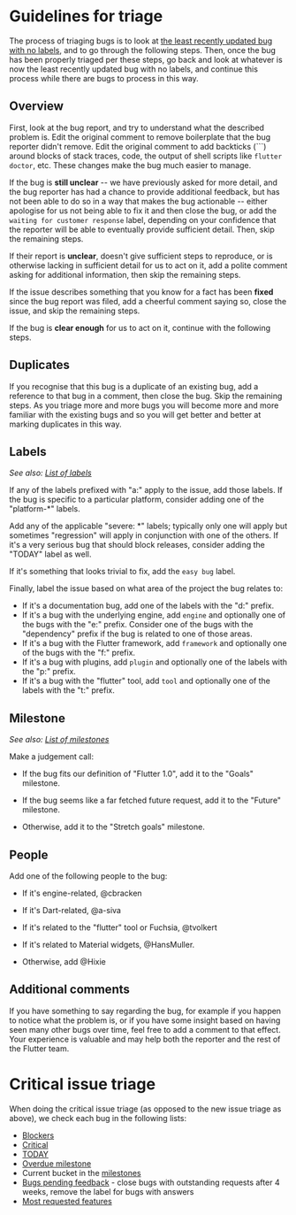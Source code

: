 # Guidelines for triage

The process of triaging bugs is to look at [the least recently updated bug with no labels](https://github.com/flutter/flutter/issues?q=is%3Aopen+is%3Aissue+no%3Alabel+sort%3Aupdated-asc), and to go through the following steps. Then, once the bug has been properly triaged per these steps, go back and look at whatever is now the least recently updated bug with no labels, and continue this process while there are bugs to process in this way.

## Overview

First, look at the bug report, and try to understand what the described problem is. Edit the original comment to remove boilerplate that the bug reporter didn't remove. Edit the original comment to add backticks (\`\`\`) around blocks of stack traces, code, the output of shell scripts like `flutter doctor`, etc. These changes make the bug much easier to manage.

If the bug is **still unclear** -- we have previously asked for more detail, and the bug reporter has had a chance to provide additional feedback, but has not been able to do so in a way that makes the bug actionable -- either apologise for us not being able to fix it and then close the bug, or add the `waiting for customer response` label, depending on your confidence that the reporter will be able to eventually provide sufficient detail. Then, skip the remaining steps.

If their report is **unclear**, doesn't give sufficient steps to reproduce, or is otherwise lacking in sufficient detail for us to act on it, add a polite comment asking for additional information, then skip the remaining steps.

If the issue describes something that you know for a fact has been **fixed** since the bug report was filed, add a cheerful comment saying so, close the issue, and skip the remaining steps.

If the bug is **clear enough** for us to act on it, continue with the following steps.

## Duplicates

If you recognise that this bug is a duplicate of an existing bug, add a reference to that bug in a comment, then close the bug. Skip the remaining steps. As you triage more and more bugs you will become more and more familiar with the existing bugs and so you will get better and better at marking duplicates in this way.

## Labels

_See also: [List of labels](https://github.com/flutter/flutter/labels)_

If any of the labels prefixed with "a:" apply to the issue, add those labels. If the bug is specific to a particular platform, consider adding one of the "platform-*" labels.

Add any of the applicable "severe: *" labels; typically only one will apply but sometimes "regression" will apply in conjunction with one of the others. If it's a very serious bug that should block releases, consider adding the "TODAY" label as well.

If it's something that looks trivial to fix, add the `easy bug` label.

Finally, label the issue based on what area of the project the bug relates to:

- If it's a documentation bug, add one of the labels with the "d:" prefix.
- If it's a bug with the underlying engine, add `engine` and optionally one of the bugs with the "e:" prefix. Consider one of the bugs with the "dependency" prefix if the bug is related to one of those areas.
- If it's a bug with the Flutter framework, add `framework` and optionally one of the bugs with the "f:" prefix.
- If it's a bug with plugins, add `plugin` and optionally one of the labels with the "p:" prefix.
- If it's a bug with the "flutter" tool, add `tool` and optionally one of the labels with the "t:" prefix.

## Milestone

_See also: [List of milestones](https://github.com/flutter/flutter/milestones?direction=asc&sort=due_date&state=open)_

Make a judgement call:

- If the bug fits our definition of "Flutter 1.0", add it to the "Goals" milestone.

- If the bug seems like a far fetched future request, add it to the "Future" milestone.

- Otherwise, add it to the "Stretch goals" milestone.

## People

Add one of the following people to the bug:

- If it's engine-related, @cbracken

- If it's Dart-related, @a-siva

- If it's related to the "flutter" tool or Fuchsia, @tvolkert

- If it's related to Material widgets, @HansMuller.

- Otherwise, add @Hixie

## Additional comments

If you have something to say regarding the bug, for example if you happen to notice what the problem is, or if you have some insight based on having seen many other bugs over time, feel free to add a comment to that effect. Your experience is valuable and may help both the reporter and the rest of the Flutter team.


# Critical issue triage

When doing the critical issue triage (as opposed to the new issue triage as above), we check each bug in the following lists:

* [Blockers](https://github.com/flutter/flutter/issues?q=is%3Aopen+is%3Aissue+label%3A%22severe%3A+customer+blocker%22+sort%3Aupdated-asc)
* [Critical](https://github.com/flutter/flutter/issues?q=is%3Aopen+is%3Aissue+label%3A%22severe%3A+customer+critical%22+sort%3Aupdated-asc)
* [TODAY](https://github.com/flutter/flutter/issues?q=is%3Aopen+is%3Aissue+label%3A%22%E2%9A%A0+TODAY%22)
* [Overdue milestone](https://github.com/flutter/flutter/issues?q=is%3Aopen+is%3Aissue+milestone%3AOverdue+sort%3Acreated-asc)
* Current bucket in the [milestones](https://github.com/flutter/flutter/milestones?direction=asc&sort=due_date&state=open)
* [Bugs pending feedback](https://github.com/flutter/flutter/issues?q=is%3Aopen+is%3Aissue+label%3A%22waiting+for+customer+response%22+sort%3Aupdated-desc) - close bugs with outstanding requests after 4 weeks, remove the label for bugs with answers
* [Most requested features](https://github.com/flutter/flutter/issues?q=is%3Aopen+is%3Aissue+sort%3Areactions-%2B1-desc)